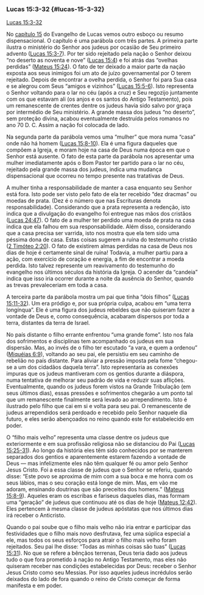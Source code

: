 ### Lucas 15:3-32 {#lucas-15-3-32}

[Lucas 15:3-32](http://bibliaonline.com.br/acf/lc/15/3-32)

No [capítulo 15](http://bibliaonline.com.br/acf/lc/15) do Evangelho de Lucas vemos outro esboço ou resumo dispensacional. O capítulo é uma parábola com três partes. A primeira parte ilustra o ministério do Senhor aos judeus por ocasião de Seu primeiro advento ([Lucas 15:3-7](http://bibliaonline.com.br/acf/lc/15/3-7)). Por ter sido rejeitado pela nação o Senhor deixou “no deserto as noventa e nove” ([Lucas 15:4](http://bibliaonline.com.br/acf/lc/15/4)) e foi atrás das “ovelhas perdidas” ([Mateus 15:24](http://bibliaonline.com.br/acf/mt/15/24)). O fato de ter deixado a maior parte da nação exposta aos seus inimigos foi um ato de juízo governamental por O terem rejeitado. Depois de encontrar a ovelha perdida, o Senhor foi para Sua casa e se alegrou com Seus “amigos e vizinhos” ([Lucas 15:5-6](http://bibliaonline.com.br/acf/lc/15/5-6)). Isto representa o Senhor voltando para o lar no céu (após a cruz) e Seu regozijo juntamente com os que estavam ali (os anjos e os santos do Antigo Testamento), pois um remanescente de crentes dentre os judeus havia sido salvo por graça por intermédio de Seu ministério. A grande massa dos judeus “no deserto”, sem proteção divina, acabou eventualmente destruída pelos romanos no ano 70 D. C. Assim a nação foi colocada de lado.

Na segunda parte da parábola vemos uma “mulher” que mora numa “casa” onde não há homem ([Lucas 15:8-10](http://bibliaonline.com.br/acf/lc/15/8-10)). Ela é uma figura daqueles que compõem a Igreja, e moram hoje na casa de Deus numa época em que o Senhor está ausente. O fato de esta parte da parábola nos apresentar uma mulher imediatamente após o Bom Pastor ter partido para o lar no céu, rejeitado pela grande massa dos judeus, indica uma mudança dispensacional que ocorreu no tempo presente nas tratativas de Deus.

A mulher tinha a responsabilidade de manter a casa enquanto seu Senhor está fora. Isto pode ser visto pelo fato de ela ter recebido “dez dracmas” ou moedas de prata. (Dez é o número que nas Escrituras denota responsabilidade). Considerando que a prata representa a redenção, isto indica que a divulgação do evangelho foi entregue nas mãos dos cristãos ([Lucas 24:47](http://bibliaonline.com.br/acf/lc/24/47)). O fato de a mulher ter perdido uma moeda de prata na casa indica que ela falhou em sua responsabilidade. Além disso, considerando que a casa precisa ser varrida, isto nos mostra que ela tem sido uma péssima dona de casa. Estas coisas sugerem a ruína do testemunho cristão ([2 Timóteo 2:20](http://bibliaonline.com.br/acf/2tm/2/20)). O fato de existirem almas perdidas na casa de Deus nos dias de hoje é certamente sinal de ruína! Todavia, a mulher partiu para a ação, com exercício de coração e energia, a fim de encontrar a moeda perdida. Isto talvez represente um reavivamento do testemunho do evangelho nos últimos séculos da história da Igreja. O acender da “candeia” indica que isso iria ocorrer durante a noite da ausência do Senhor, quando as trevas prevaleceriam em toda a casa.

A terceira parte da parábola mostra um pai que tinha “dois filhos” ([Lucas 15:11-32](http://bibliaonline.com.br/acf/lc/15/11-32)). Um era pródigo e, por sua própria culpa, acabou em “uma terra longínqua”. Ele é uma figura dos judeus rebeldes que não quiseram fazer a vontade de Deus e, como consequência, acabaram dispersos por toda a terra, distantes da terra de Israel.

No país distante o filho errante enfrentou “uma grande fome”. Isto nos fala dos sofrimentos e disciplinas tem acompanhado os judeus em sua dispersão. Mas, ao invés de o filho ter escutado “a vara, e quem a ordenou” ([Miquéias 6:9](http://bibliaonline.com.br/acf/mq/6/9)), voltando ao seu pai, ele persistiu em seu caminho de rebelião no país distante. Para aliviar a pressão imposta pela fome “chegou-se a um dos cidadãos daquela terra”. Isto representaria as conexões impuras que os judeus mantiveram com os gentios durante a diáspora, numa tentativa de melhorar seu padrão de vida e reduzir suas aflições. Eventualmente, quando os judeus forem vistos na Grande Tribulação (em seus últimos dias), essas pressões e sofrimentos chegarão a um ponto tal que um remanescente finalmente será levado ao arrependimento. Isto é ilustrado pelo filho que cai em si e volta para seu pai. O remanescente de judeus arrependidos será perdoado e recebido pelo Senhor naquele dia futuro, e eles serão abençoados no reino quando este for estabelecido em poder.

O “filho mais velho” representa uma classe dentre os judeus que exteriormente e em sua profissão religiosa não se distanciou do Pai ([Lucas 15:25-31](http://bibliaonline.com.br/acf/lc/15/25-31)). Ao longo da história eles têm sido conhecidos por se manterem separados dos gentios e aparentemente estarem fazendo a vontade de Deus — mas infelizmente eles não têm qualquer fé ou amor pelo Senhor Jesus Cristo. Foi a essa classe de judeus que o Senhor se referiu, quando disse: “Este povo se aproxima de mim com a sua boca e me honra com os seus lábios, mas o seu coração está longe de mim. Mas, em vão me adoram, ensinando doutrinas que são preceitos dos homens.” ([Mateus 15:8-9](http://bibliaonline.com.br/acf/mt/15/8-9)). Aqueles eram os escribas e fariseus daqueles dias, mas formam uma “geração” de judeus que continuou até os dias de hoje ([Mateus 12:42](http://bibliaonline.com.br/acf/mt/12/42)). Eles pertencem à mesma classe de judeus apóstatas que nos últimos dias irá receber o Anticristo.

Quando o pai soube que o filho mais velho não iria entrar e participar das festividades que o filho mais novo desfrutava, fez uma súplica especial a ele, mas todos os seus esforços para atrair o filho mais velho foram rejeitados. Seu pai lhe disse: “Todas as minhas coisas são tuas” ([Lucas 15:31](http://bibliaonline.com.br/acf/lc/15/31)). No que se refere a bênçãos terrenas, Deus teria dado aos judeus tudo o que fora prometido à nação no Antigo Testamento, mas eles não quiseram receber nas condições estabelecidas por Deus: receber o Senhor Jesus Cristo como seu Messias. Por isso aqueles judeus incrédulos serão deixados do lado de fora quando o reino de Cristo começar de forma manifesta e em poder.